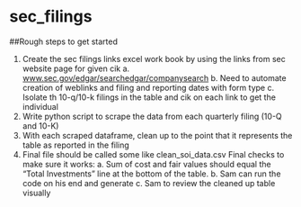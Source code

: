 # sec_filings

##Rough steps to get started
1. Create the sec filings links excel work book by using the links from sec website page for given cik
  a. www.sec.gov/edgar/searchedgar/companysearch
  b. Need to automate creation of weblinks and filing and reporting dates with form type
  c. Isolate th 10-q/10-k filings in the table and cik on each link to get the individual
2. Write python script to scrape the data from each quarterly filing (10-Q and 10-K)
3. With each scraped dataframe, clean up to the point that it represents the table as reported in the filing
4. Final file should be called some like clean_soi_data.csv
Final checks to make sure it works:
  a. Sum of cost and fair values should equal the “Total Investments” line at the bottom of the table.
  b. Sam can run the code on his end and generate
  c. Sam to review the cleaned up table visually
